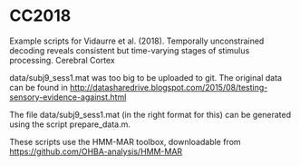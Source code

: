 # CC2018
Example scripts for Vidaurre et al. (2018). Temporally unconstrained decoding reveals consistent but time-varying stages of stimulus processing. Cerebral Cortex

data/subj9_sess1.mat was too big to be uploaded to git. The original data can be found in
http://datasharedrive.blogspot.com/2015/08/testing-sensory-evidence-against.html

The file data/subj9_sess1.mat (in the right format for this) can be generated using the script prepare_data.m.

These scripts use the HMM-MAR toolbox, downloadable from https://github.com/OHBA-analysis/HMM-MAR
